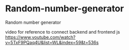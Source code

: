 # Random-number-generator
Random number generator

video for reference to connect backend and frontend js
https://www.youtube.com/watch?v=5TxF9PQaq4U&list=WL&index=59&t=536s
